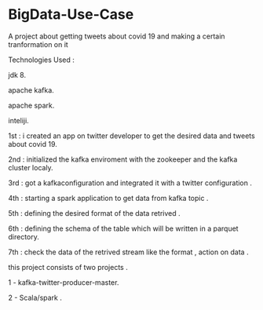 # BigData-Use-Case
A project about getting tweets about covid 19 and making a certain tranformation on it

Technologies Used :

jdk 8.

apache kafka.

apache spark.

inteliji.


1st : i created an app on twitter developer to get the desired data and tweets about covid 19.

2nd : initialized the kafka enviroment with the zookeeper and the kafka cluster localy.

3rd : got a kafkaconfiguration and integrated it with a twitter configuration .

4th : starting a spark application to get data from kafka topic .

5th : defining the desired format of the data retrived .

6th : defining the schema of the table which will be written in a parquet directory.

7th : check the data of the retrived stream like the format , action on data .

this project consists of two projects .

1 - kafka-twitter-producer-master.

2 - Scala/spark .

